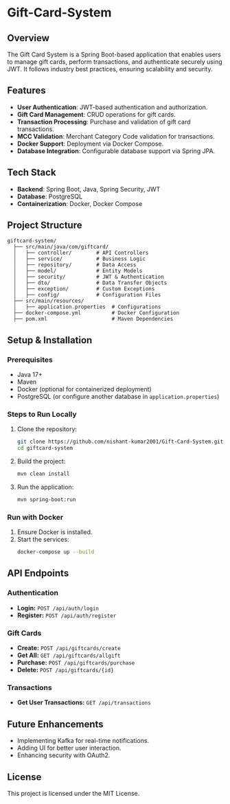 # Gift-Card-System

## Overview
The Gift Card System is a Spring Boot-based application that enables users to manage gift cards, perform transactions, and authenticate securely using JWT. It follows industry best practices, ensuring scalability and security.

## Features
- **User Authentication**: JWT-based authentication and authorization.
- **Gift Card Management**: CRUD operations for gift cards.
- **Transaction Processing**: Purchase and validation of gift card transactions.
- **MCC Validation**: Merchant Category Code validation for transactions.
- **Docker Support**: Deployment via Docker Compose.
- **Database Integration**: Configurable database support via Spring JPA.

## Tech Stack
- **Backend**: Spring Boot, Java, Spring Security, JWT
- **Database**: PostgreSQL
- **Containerization**: Docker, Docker Compose

## Project Structure
```
giftcard-system/
  ├── src/main/java/com/giftcard/
  │   ├── controller/        # API Controllers
  │   ├── service/           # Business Logic
  │   ├── repository/        # Data Access
  │   ├── model/             # Entity Models
  │   ├── security/          # JWT & Authentication
  │   ├── dto/               # Data Transfer Objects
  │   ├── exception/         # Custom Exceptions
  │   ├── config/            # Configuration Files
  ├── src/main/resources/
  │   ├── application.properties  # Configurations
  ├── docker-compose.yml          # Docker Configuration
  ├── pom.xml                     # Maven Dependencies
```

## Setup & Installation
### Prerequisites
- Java 17+
- Maven
- Docker (optional for containerized deployment)
- PostgreSQL (or configure another database in `application.properties`)

### Steps to Run Locally
1. Clone the repository:
   ```sh
   git clone https://github.com/nishant-kumar2001/Gift-Card-System.git
   cd giftcard-system
   ```
2. Build the project:
   ```sh
   mvn clean install
   ```
3. Run the application:
   ```sh
   mvn spring-boot:run
   ```

### Run with Docker
1. Ensure Docker is installed.
2. Start the services:
   ```sh
   docker-compose up --build
   ```

## API Endpoints
### Authentication
- **Login:** `POST /api/auth/login`
- **Register:** `POST /api/auth/register`

### Gift Cards
- **Create:** `POST /api/giftcards/create`
- **Get All:** `GET /api/giftcards/allgift`
- **Purchase:** `POST /api/giftcards/purchase`
- **Delete:** `POST /api/giftcards/{id}`

### Transactions
- **Get User Transactions:** `GET /api/transactions`

## Future Enhancements
- Implementing Kafka for real-time notifications.
- Adding UI for better user interaction.
- Enhancing security with OAuth2.



## License
This project is licensed under the MIT License.

